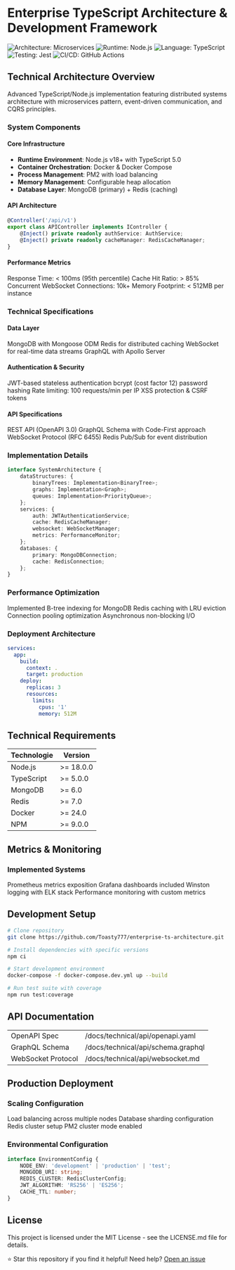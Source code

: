 # Enterprise TypeScript Architecture & Development Framework

![Architecture: Microservices](https://img.shields.io/badge/Architecture-Microservices-blue)
![Runtime: Node.js](https://img.shields.io/badge/Runtime-Node.js%20v18+-success)
![Language: TypeScript](https://img.shields.io/badge/Language-TypeScript%205.0-blue)
![Testing: Jest](https://img.shields.io/badge/Testing-Jest-red)
![CI/CD: GitHub Actions](https://img.shields.io/badge/CI%2FCD-GitHub%20Actions-2088FF)

## Technical Architecture Overview

Advanced TypeScript/Node.js implementation featuring distributed systems architecture with microservices pattern, event-driven communication, and CQRS principles.

### System Components

#### Core Infrastructure
- **Runtime Environment**: Node.js v18+ with TypeScript 5.0
- **Container Orchestration**: Docker & Docker Compose
- **Process Management**: PM2 with load balancing
- **Memory Management**: Configurable heap allocation
- **Database Layer**: MongoDB (primary) + Redis (caching)

#### API Architecture
```typescript
@Controller('/api/v1')
export class APIController implements IController {
    @Inject() private readonly authService: AuthService;
    @Inject() private readonly cacheManager: RedisCacheManager;
}
```
#### Performance Metrics
Response Time: < 100ms (95th percentile)
Cache Hit Ratio: > 85%
Concurrent WebSocket Connections: 10k+
Memory Footprint: < 512MB per instance
### Technical Specifications
#### Data Layer
MongoDB with Mongoose ODM
Redis for distributed caching
WebSocket for real-time data streams
GraphQL with Apollo Server
#### Authentication & Security
JWT-based stateless authentication
bcrypt (cost factor 12) password hashing
Rate limiting: 100 requests/min per IP
XSS protection & CSRF tokens
#### API Specifications
REST API (OpenAPI 3.0)
GraphQL Schema with Code-First approach
WebSocket Protocol (RFC 6455)
Redis Pub/Sub for event distribution
### Implementation Details
```typescript
interface SystemArchitecture {
    dataStructures: {
        binaryTrees: Implementation<BinaryTree>;
        graphs: Implementation<Graph>;
        queues: Implementation<PriorityQueue>;
    };
    services: {
        auth: JWTAuthenticationService;
        cache: RedisCacheManager;
        websocket: WebSocketManager;
        metrics: PerformanceMonitor;
    };
    databases: {
        primary: MongoDBConnection;
        cache: RedisConnection;
    };
}
```
### Performance Optimization
Implemented B-tree indexing for MongoDB
Redis caching with LRU eviction
Connection pooling optimization
Asynchronous non-blocking I/O
### Deployment Architecture
```YAML
services:
  app:
    build: 
      context: .
      target: production
    deploy:
      replicas: 3
      resources:
        limits:
          cpus: '1'
          memory: 512M
```
## Technical Requirements
| Technologie  | Version   |
|-------------|-----------|
| Node.js     | >= 18.0.0 |
| TypeScript  | >= 5.0.0  |
| MongoDB     | >= 6.0    |
| Redis       | >= 7.0    |
| Docker      | >= 24.0   |
| NPM         | >= 9.0.0  |
## Metrics & Monitoring
### Implemented Systems
Prometheus metrics exposition
Grafana dashboards included
Winston logging with ELK stack
Performance monitoring with custom metrics
## Development Setup
```bash
# Clone repository
git clone https://github.com/Toasty777/enterprise-ts-architecture.git

# Install dependencies with specific versions
npm ci

# Start development environment
docker-compose -f docker-compose.dev.yml up --build

# Run test suite with coverage
npm run test:coverage
```
## API Documentation
|                    |                                   |
|--------------------|-----------------------------------|
| OpenAPI Spec       | /docs/technical/api/openapi.yaml   |
| GraphQL Schema     | /docs/technical/api/schema.graphql |
| WebSocket Protocol | /docs/technical/api/websocket.md   |

## Production Deployment
### Scaling Configuration
Load balancing across multiple nodes
Database sharding configuration
Redis cluster setup
PM2 cluster mode enabled
### Environmental Configuration
```typescript
interface EnvironmentConfig {
    NODE_ENV: 'development' | 'production' | 'test';
    MONGODB_URI: string;
    REDIS_CLUSTER: RedisClusterConfig;
    JWT_ALGORITHM: 'RS256' | 'ES256';
    CACHE_TTL: number;
}
```

## License
This project is licensed under the MIT License - see the LICENSE.md file for details.

⭐ Star this repository if you find it helpful!
Need help? [Open an issue](https://github.com/Toasty777/enterprise-ts-architecture/issues/new)
